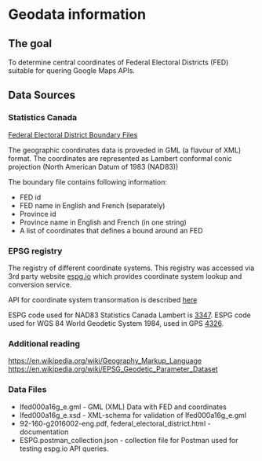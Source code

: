 # Geodata information

## The goal

To determine central coordinates of Federal Electoral Districts (FED) suitable for quering Google Maps APIs.

## Data Sources

### Statistics Canada

[Federal Electoral District Boundary Files](https://www150.statcan.gc.ca/n1/en/catalogue/92-171-X)

The geographic coordinates data is proveded in GML (a flavour of XML) format.
The coordinates are represented as Lambert conformal conic projection (North American Datum of 1983 (NAD83))

The boundary file contains following information:
* FED id
* FED name in English and French (separately)
* Province id
* Province name in English and French (in one string)
* A list of coordinates that defines a bound around an FED

### EPSG registry

The registry of different coordinate systems.
This registry was accessed via 3rd party website [espg.io](https://epsg.io/) which provides coordinate system lookup and conversion service.

API for coordinate system transormation is described [here](https://github.com/maptiler/epsg.io)

ESPG code used for NAD83 Statistics Canada Lambert is [3347](https://epsg.io/3347).
ESPG code used for WGS 84 World Geodetic System 1984, used in GPS [4326](https://epsg.io/4326).


### Additional reading
https://en.wikipedia.org/wiki/Geography_Markup_Language
https://en.wikipedia.org/wiki/EPSG_Geodetic_Parameter_Dataset

### Data Files

* lfed000a16g_e.gml - GML (XML) Data with FED and coordinates
* lfed000a16g_e.xsd - XML-schema for validation of lfed000a16g_e.gml
* 92-160-g2016002-eng.pdf, federal_electoral_district.html - documentation
* ESPG.postman_collection.json - collection file for Postman used for testing espg.io API queries.
